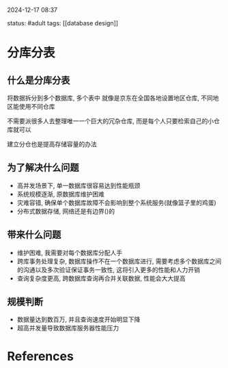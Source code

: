 2024-12-17    08:37

status: #adult 
tags: [[database design]]


# 分库分表

## 什么是分库分表

将数据拆分到多个数据库, 多个表中
就像是京东在全国各地设置地区仓库, 不同地区能使用不同仓库

不需要派很多人去整理唯一一个巨大的冗杂仓库, 而是每个人只要检索自己的小仓库就可以

建立分仓也是提高存储容量的办法
## 为了解决什么问题

- 高并发场景下, 单一数据库很容易达到性能瓶颈
- 系统规模逐渐, 原数据库维护困难
- 灾难容错, 确保单个数据库故障不会影响到整个系统服务(就像篮子里的鸡蛋)
- 分布式数据存储, 网络还是有边界()的

## 带来什么问题

- 维护困难, 我需要对每个数据库分配人手
- 跨库事务处理复杂, 数据库操作不在一个数据库进行, 需要考虑多个数据库之间的沟通以及多次验证保证事务一致性, 这将引入更多的性能和人力开销
- 查询复杂度更高, 跨数据库查询再合并关联数据, 性能会大大提高


## 规模判断

- 数据量达到数百万, 并且查询速度开始明显下降
- 超高并发量导致数据库服务器性能压力

# References

